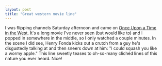 ```yaml
---
layout: post
title: "Great western movie line"
---
```




I was flipping channels Saturday afternoon and came on <a href="http://us.imdb.com/Title?0064116">Once Upon a Time in the West</a>. It's a long movie I've never seen (but would like to) and I popped in somewhere in the middle, so I only watched a couple minutes. In the scene I did see, Henry Fonda kicks out a crutch from a guy he's disgustedly talking at and then sneers down at him: "I could squash you like a wormy apple." This line sweetly teases to oh-so-many clich&eacute;d lines of this nature you ever heard. Nice!


